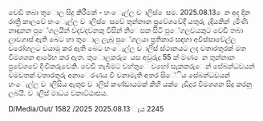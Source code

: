වෙඩි තබා තුොල සිදු කිරීමක් - හංෙැල්ල ව ාලිස් ෙසම. 2025.08.13 ෙන අද දින රාත්‍රී කාලවේ හංෙැල්ල ව ාලිස් ෙසවේ තුන්නාන ප්‍රවේශවේදී යතුරු ැදියකින් ැමිණි නාඳුනන පුේගලයින් වදවදවනකු විසින් නිෙසක සිටි පුේගලවයකුට වෙඩි තබා ලාවගාස් ඇති බෙට හා තුොල ලැබූ පුේගලයා ප්‍රතිකාර සඳහා අවිස්සාවේල්ල වරෝහලට වයාමු කර ඇති බෙට හංෙැල්ල ව ාලිස් ස්ථානයට ලද වතාරතුරක් මත විමශශන ආරේභ කර ඇත. තුොලකරු ෙයස අවුරුදු 55 ක් මණ ෙන තුන්නාන ප්‍රවේශවේ දිංචිකරුවෙකි. වෙඩි තැබීමට වහ්තුෙ වහෝ සැකකරුෙන් සේබන්ධවයන් වමවතක් වතාරතුරු අනාෙරණය වී වනාමැති අතර සිේිය සේබන්ධවයන් හංෙැල්ල ව ාලිසිය ඇතුළු ව ාලිස් කණ්ඩායමක් කිහි යක් ෙැඩිදුර විමශශන සිදු කරනු ලබයි. ව ාලිස් මාධය වකාට්ඨාසය.

D/Media/Out/ 1582 /2025 2025.08.13 ැය 2245